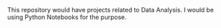 This repository would have projects related to Data Analysis. I would be using Python Notebooks for the purpose. 